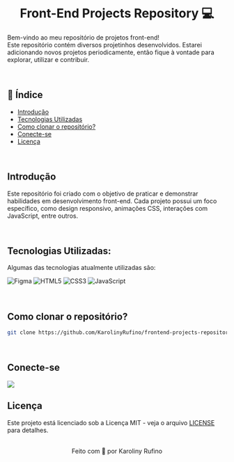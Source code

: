 <h1 align="center">Front-End Projects Repository 💻</h1>
<p>
    Bem-vindo ao meu repositório de projetos front-end!
    <br> 
    Este repositório contém diversos projetinhos desenvolvidos. Estarei adicionando novos projetos periodicamente, então fique à vontade para explorar, utilizar e contribuir.
</p>

<br>

## 📌 Índice

- [Introdução](#introdução)
- [Tecnologias Utilizadas](#tecnologias-utilizadas)
- [Como clonar o repositório?](#como-clonar-o-repositório)
- [Conecte-se](#conecte-se)
- [Licença](#licença)

<br>

## Introdução
<p>
Este repositório foi criado com o objetivo de praticar e demonstrar habilidades em desenvolvimento front-end. Cada projeto possui um foco específico, como design responsivo, animações CSS, interações com JavaScript, entre outros.
</p>
<br>

## Tecnologias Utilizadas:
Algumas das tecnologias atualmente utilizadas são:
<br>

![Figma](https://img.shields.io/badge/figma-%23F24E1E.svg?style=for-the-badge&logo=figma&logoColor=white)
![HTML5](https://img.shields.io/badge/html5-%23E34F26.svg?style=for-the-badge&logo=html5&logoColor=white) 
![CSS3](https://img.shields.io/badge/css3-%231572B6.svg?style=for-the-badge&logo=css3&logoColor=white)
![JavaScript](https://img.shields.io/badge/javascript-%23323330.svg?style=for-the-badge&logo=javascript&logoColor=%23F7DF1E)

<br>

## Como clonar o repositório?

   ```sh
   git clone https://github.com/KarolinyRufino/frontend-projects-repository.git
```
<br>

## Conecte-se
<span>
    <a href="https://www.linkedin.com/in/this-is-karoliny/">
        <img src="https://img.shields.io/badge/linkedin-%230077B5.svg?style=for-the-badge&logo=linkedin&logoColor=white">
    </a>
</span>

## Licença
Este projeto está licenciado sob a Licença MIT - veja o arquivo [LICENSE](LICENSE) para detalhes.
<br><br>

<p align="center"> Feito com 💜 por Karoliny Rufino</p>